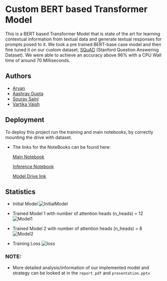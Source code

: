 
#   Custom BERT based Transformer Model

This is a BERT based Transformer Model that is state of the art for learning contextual information from textual data and generate textual responses for prompts posed to it. We took a pre trained BERT-base case model and then fine tuned it on our custom dataset, [SQuAD](https://paperswithcode.com/dataset/squad) (Stanford Question Answering Dataset). We were able to achieve an accuracy above 96% with a CPU Wall time of around 70 Milliseconds.




## Authors

- [Aryan](https://www.github.com/aryannewyork)
- [Aashray Gupta](https://www.github.com/aashraygupta2003)
- [Sourav Saini](https://www/github.com/Sourav0118)
- [Vartika Vaish](https://www.github.com/vaish-8468)


## Deployment

To deploy this project run the training and main notebooks, by correctly mounting the drive with dataset.

- The links for the NoteBooks can be found here:


    [Main Notebook](https://colab.research.google.com/drive/1EJXG3yMdHdV1g0IYnZxr3iTIwSLdCxb4?usp=sharing)

    [Inference Notebook](https://colab.research.google.com/drive/1vbAoMMevk7sli7s-DlmTVmwagYgnra0m?usp=sharing)

    [Model Drive link](https://drive.google.com/file/d/1-3QDzZdNJcv5odoNpwAFw8ieEm1tJscn/view?usp=sharing)


## Statistics 

- Initial Model
![InitialModel](https://github.com/aryannewyork/CELO-Charity/assets/79625246/348adfc4-6c4a-4969-9dc6-a78068e1f1e3)

- Trained Model 1 with number of attention heads (n_heads) = 12
![Model1](https://github.com/aryannewyork/CELO-Charity/assets/79625246/69591220-defd-47a5-8199-976f02e01174)

- Trained Model 2 with number of attention heads (n_heads) = 8
![Model2](https://github.com/aryannewyork/Custom-BERT/assets/79625246/b8c4bb08-8d12-47a2-ae6f-0419c255b931)

- Training Loss
![loss](https://github.com/aryannewyork/Custom-BERT/assets/79625246/1fa05639-9941-45b0-8225-d9ce1172ced0)


### NOTE:
- More detailed analysis/information of our implemented model and strategy can be looked at in the ```report.pdf``` and ```presentation.pptx```
